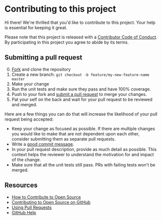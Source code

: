 # Contributing to this project

[fork]: https://github.com/adieuadieu/serverless-chrome/fork
[pr]: https://github.com/adieuadieu/serverless-chrome/compare
[code-of-conduct]: CODE_OF_CONDUCT.md
[documentation]: docs/making-changes.md

Hi there! We're thrilled that you'd like to contribute to this project. Your help is essential for keeping it great.

Please note that this project is released with a [Contributor Code of Conduct][code-of-conduct]. By participating in this project you agree to abide by its terms.

## Submitting a pull request

0. [Fork][fork] and clone the repository
0. Create a new branch: `git checkout -b feature/my-new-feature-name master`
0. Make your change
0. Run the unit tests and make sure they pass and have 100% coverage.
0. Push to your fork and [submit a pull request][pr] to merge your changes.
0. Pat your self on the back and wait for your pull request to be reviewed and merged.

Here are a few things you can do that will increase the likelihood of your pull request being accepted:

- Keep your change as focused as possible. If there are multiple changes you would like to make that are not dependent upon each other, consider submitting them as separate pull requests.
- Write a [good commit message](http://tbaggery.com/2008/04/19/a-note-about-git-commit-messages.html).
- In your pull request description, provide as much detail as possible. This context helps the reviewer to understand the motivation for and impact of the change.
- Make sure that all the unit tests still pass. PRs with failing tests won't be merged.

## Resources

- [How to Contribute to Open Source](https://opensource.guide/how-to-contribute/)
- [Contributing to Open Source on GitHub](https://guides.github.com/activities/contributing-to-open-source/)
- [Using Pull Requests](https://help.github.com/articles/about-pull-requests/)
- [GitHub Help](https://help.github.com)
